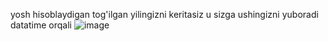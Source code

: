 yosh hisoblaydigan tog'ilgan yilingizni keritasiz u sizga ushingizni yuboradi datatime orqali
![image](https://user-images.githubusercontent.com/113756535/218890916-fe898864-e50b-4311-8615-0f2a124a8cd4.png)

